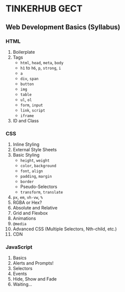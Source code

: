 # TINKERHUB GECT

## Web Development Basics (Syllabus)

### HTML

1. Boilerplate
2. Tags
    * `html`, `head`, `meta`, `body`
    * `h1` to `h6`, `p`, `strong`, `i`
    * `a`
    * `div`, `span`
    * `button`
    * `img`
    * `table`
    * `ul`, `ol`
    * `form`, `input`
    * `link`, `script`
    * `iframe`
3. ID and Class


### CSS

1. Inline Styling
2. External Style Sheets
3. Basic Styling
    * `height`, `weight`
    * `color`, `background`
    * `font`, `align`
    * `padding`, `margin`
    * `border`
    * Pseudo-Selectors
    * `transform`, `translate`
4. `px`, `em`, `vh-vw`, `%`
5. RGBA or Hex?
6. Absolute and Relative
7. Grid and Flexbox
8. Animations
9. `@media`
10. Advanced CSS (Multiple Selectors, Nth-child, etc.)
11. CDN


### JavaScript

1. Basics
2. Alerts and Prompts!
3. Selectors
4. Events
5. Hide, Show and Fade 
6. Waiting...

